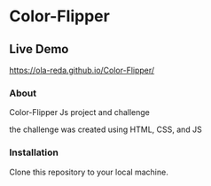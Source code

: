 # Color-Flipper


## Live Demo

https://ola-reda.github.io/Color-Flipper/

### About

Color-Flipper Js project and challenge

the challenge was created using HTML, CSS, and JS

### Installation

Clone this repository to your local machine.
